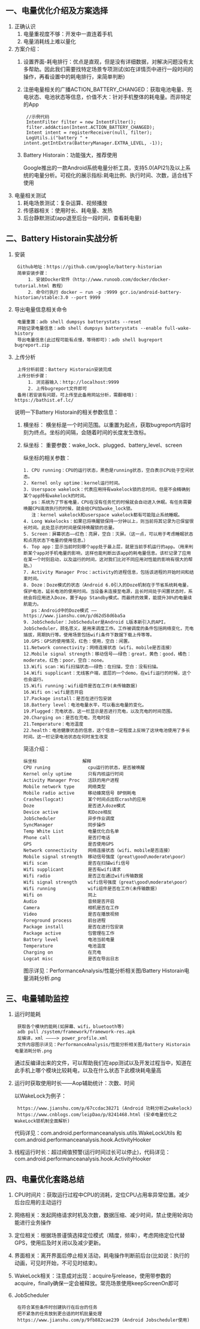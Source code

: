 ## 一、电量优化介绍及方案选择
1. 正确认识
    1. 电量重视度不够：开发中一直连着手机
    2. 电量消耗线上难以量化
2. 方案介绍：
    1. 设置界面-耗电排行：优点是直观，但是没有详细数据，对解决问题没有太多帮助。因此我们需要找特定场景专项测试(如在详情页中进行一段时间的操作，再看设置中的耗电排行，来简单判断)
    2. 注册电量相关的广播ACTION_BATTERY_CHANGED：获取电池电量、充电状态、电池状态等信息，价值不大：针对手机整体的耗电量。而非特定的App

            //示例代码
            IntentFilter filter = new IntentFilter();
            filter.addAction(Intent.ACTION_BATTERY_CHANGED);
            Intent intent = registerReceiver(null, filter);
            LogUtils.i("battery " + intent.getIntExtra(BatteryManager.EXTRA_LEVEL, -1));
    3. Battery Historain：功能强大，推荐使用

        Google推出的一款Android系统电量分析工具，支持5.0(API21)及以上系统的电量分析。可视化的展示指标:耗电比例、执行时间、次数，适合线下使用
3. 电量相关测试
    1. 耗电场景测试：复杂运算、视频播放
    2. 传感器相关：使用时长、耗电量、发热
    3. 后台静默测试(app退至后台一段时间，查看耗电量)
## 二、Battery Historain实战分析
1. 安装

        Github地址：https://github.com/google/battery-historian
        简单安装步骤：
            1. 安装Docker软件（http://www.runoob.com/docker/docker-tutorial.html 教程）
            2. 命令行执行 docker – run -p :9999 gcr.io/android-battery-historian/stable:3.0 --port 9999
2. 导出电量信息相关命令

        电量重置：adb shell dumpsys batterystats --reset
        开始记录电量信息：adb shell dumpsys batterystats --enable full-wake-history
        导出电量信息(此过程可能有点慢，等待即可)：adb shell bugreport bugreport.zip
3. 上传分析

        上传分析前提：Battery Historain安装完成
        上传分析步骤：
            1. 浏览器输入：http://localhost:9999
            2. 上传bugreport文件即可
        备用(若安装有问题，可上传至此备用网站分析，需翻墙哦)：https://bathist.ef.lc/
     说明一下Battery Historain的相关参数信息：
     1. 横坐标： 横坐标是一个时间范围。以重置为起点，获取bugreport内容时刻为终点。坐标的间隔，会随着时间的长度发生改标。
     2. 纵坐标： 重要参数：wake_lock、plugged、battery_level、screen

        纵坐标的相关参数：

            1. CPU running：CPU的运行状态，黑色是running状态，空白表示CPU处于空闲状态。
            2. Kernel only uptime：kernel运行时间。
            3. Userspace wakelock：代表应用持有wakelock锁的总时间，但是不会精确到某个app持有wakelock的时间。
               ps：系统为了节省电量，CPU在没有任务忙的时候就会自动进入休眠。有任务需要唤醒CPU高效执行的时候，就会给CPU加wake_lock锁。
               注：kernel wakelock和userspace wakelock都有可能阻止系统睡眠。
            4. Long Wakelocks：如果已将唤醒锁保持一分钟以上，则当前将其记录为已保留很长时间。此处显示的时间是保持唤醒锁的总量。
            5. Screen：屏幕状态——红色：亮屏，空白：灭屏。（这一点，可以用于考虑睡眠状态和点亮状态下电量的使用信息。）
            6. Top app：显示当前时刻哪个app处于最上层，就是当前手机运行的app。（用来判断某个app对手机电量的影响，这样也能判断出该app的耗电量信息。该栏记录了应用在某一个时刻启动，以及运行的时间，这对我们比对不同应用对性能的影响有很大的帮助。）
            7. Activity Manager Proc：activity的进程信息，包括该进程的开始时间和结束时间。
            8. Doze：Doze模式的状态（Android 6.0引入的Doze机制在于节省系统耗电量，保护电池，延长电池的使用时间。当设备未连接至电源，且长时间处于闲置状态时，系统会将应用进入Doze，置于App Standby模式。而最终的效果，能提升30%的电量续航能力。
               ps：Android中的Doze模式 —— https://www.jianshu.com/p/d62d58d6ba5a
            9. JobScheduler：JobScheduler是Android L版本新引入的API，JobScheduler，顾名思义，是用来调度工作。工作被调度的条件包括网络变化，充电插拔，周期执行等。使用场景包括wifi条件下数据下载上传等等。
            10.GPS：GPS的使用情况，红色：使用，空白：闲置。
            11.Network connectivity：网络连接状态（wifi、mobile是否连接）
            12.Mobile signal strength：移动信号——绿色：great，黄色：good，橘色：moderate，红色：poor，空白：none。
            13.Wifi scan：Wifi扫描状态——绿色：在扫描，空白：没有扫描。
            14.Wifi supplicant：无线客户端，底层的一个demo，在wifi运行的时候，这个也会运行。
            15.Wifi running：wifi组件是否在工作(未传输数据)
            16.Wifi on：wifi是否开启
            17.Package install：是否在进行包安装
            18.Battery level：电池电量水平，可以看出电量的变化。
            19.Plugged：充电状态，这一栏显示是否进行充电，以及充电的时间范围。
            20.Charging on：是否在充电，充电时段
            21.Temperature：电池温度
            22.health：电池健康状态的信息，这个信息一定程度上反映了这块电池使用了多长时间。这一栏记录电池状态在何时发生改变

        简洁介绍：

            纵坐标	                解释
            CPU runing	            cpu运行的状态，是否被唤醒
            Kernel only uptime	    只有内核运行时间
            Activity Manager Proc	活跃的用户进程
            Mobile network type	    网络类型
            Mobile radio active	    移动蜂窝信号 BP侧耗电
            Crashes(logcat)	        某个时间点出现crash的应用
            Doze	                是否进入doze模式
            Device active	        和Doze相反
            JobScheduler	        异步作业调度
            SyncManager	            同步操作
            Temp White List	        电量优化白名单
            Phone call	            是否打电话
            GPS	                    是否使用GPS
            Network connectivity	网络连接状态（wifi、mobile是否连接）
            Mobile signal strength	移动信号强度（great\good\moderate\poor）
            Wifi scan	            是否在扫描wifi信号
            Wifi supplicant	        是否有wifi请求
            Wifi radio	            是否正在通过wifi传输数据
            Wifi signal strength	wifi信号强度（great\good\moderate\poor）
            Wifi running	        wifi组件是否在工作(未传输数据)
            Wifi on	                同上
            Audio	                音频是否开启
            Camera	                相机是否在工作
            Video	                是否在播放视频
            Foreground process	    前台进程
            Package install	        是否在进行包安装
            Package active	        包管理在工作
            Battery level	        电池当前电量
            Temperature	            电池温度
            Charging on	            在充电
            Logcat misc	            是否在导出日志
        图示详见：PerformanceAnalysis/性能分析相关图/Battery Historain电量消耗分析.png
## 三、电量辅助监控
1. 运行时能耗

        获取各个模块的能耗(如屏幕、wifi，bluetooth等)
        adb pull /system/framework/framework-res.apk
        反编译，xml ————> power_profile.xml
        文件内容图示详见：PerformanceAnalysis/性能分析相关图/Battery Historain电量消耗分析.png
    通过反编译出来的文件，可以帮助我们在app测试以及开发过程当中，知道在此手机上哪个模块比较耗电，以及在什么状态下此模块耗电量高

2. 运行时获取使用时长——Aop辅助统计：次数、时间

    以WakeLock为例子：

        https://www.jianshu.com/p/67ccdac38271 (Android 功耗分析之wakelock)
        https://www.cnblogs.com/leipDao/p/8241468.html (安卓电量优化之WakeLock锁机制全面解析)
    代码详见：com.android.performanceanalysis.utils.WakeLockUtils 和 com.android.performanceanalysis.hook.ActivityHooker
3. 线程运行时长：超过阀值预警(运行时间过长可以停止)，代码详见：com.android.performanceanalysis.hook.ActivityHooker

## 四、电量优化套路总结
1. CPU时间片：获取运行过程中CPU的消耗，定位CPU占用率异常位置。减少后台应用的主动运行
2. 网络相关：发起网络请求时机及次数，数据压缩、减少时间，禁止使用轮询功能进行业务操作
3. 定位相关：根据场景谨慎选择定位模式（精度，频率），考虑网络定位代替GPS，使用后及时关闭以及减少更新。
4. 界面相关：离开界面后停止相关活动，耗电操作判断前后台(比如说：执行的动画，可见时开始，不可见时结束)。
5. WakeLock相关：注意成对出现：acquire与release，使用带参数的acquire，finally确保一定会被释放。常亮场景使用keepScreenOn即可
6. JobScheduler

        在符合某些条件时创建执行在后台的任务
        把不紧急的任务放到更合适的时机批量处理
        https://www.jianshu.com/p/9fb882cae239 (Android Jobscheduler使用)










